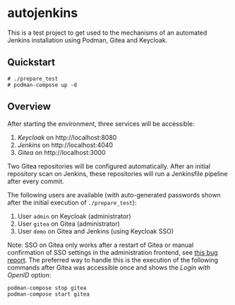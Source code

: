 # autojenkins

This is a test project to get used to the mechanisms of an automated
Jenkins installation using Podman, Gitea and Keycloak.

## Quickstart

```
# ./prepare_test
# podman-compose up -d
```

## Overview

After starting the environment, three services will be accessible:

1. *Keycloak* on http://localhost:8080
2. *Jenkins* on http://localhost:4040
3. *Gitea* on http://localhost:3000

Two Gitea repositories will be configured automatically. After an
initial repository scan on Jenkins, these repositories will run a
Jenkinsfile pipeline after every commit.

The following users are available (with auto-generated passwords shown
after the initial execution of `./prepare_test`):

1. User `admin` on Keycloak (administrator)
2. User `gitea` on Gitea (administrator)
3. User `demo` on Gitea and Jenkins (using Keycloak SSO)

Note: SSO on Gitea only works after a restart of Gitea or manual
confirmation of SSO settings in the administration frontend, see
[this bug report](https://github.com/go-gitea/gitea/issues/8356).
The preferred way to handle this is the execution of the following
commands after Gitea was accessible once and shows the
*Login with OpenID* option:

```
podman-compose stop gitea
podman-compose start gitea
```
